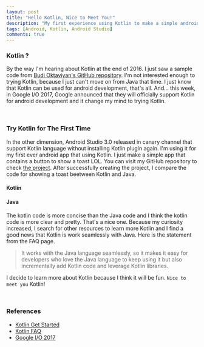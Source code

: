 ```yaml
---
layout: post
title: "Hello Kotlin, Nice to Meet You!"
description: "My first experience using Kotlin to make a simple android app"
tags: [Android, Kotlin, Android Studio]
comments: true
---
```


### Kotlin ?
By the way I'm hearing about Kotlin at the end of 2016. I just saw a sample code from <a href="https://github.com/budioktaviyan/kotlin-android" target="_blank">Budi Oktaviyan's GitHub repository</a>. I'm not interested enough to trying Kotlin, because I just can't move on from Java that time. <!-- more --> I just know that Kotlin can be used for android development, that's all. And... this week, in Google I/O 2017, Google announced that they will officially support Kotlin for android development and it change my mind to trying Kotlin.

<br/>

### Try Kotlin for The First Time
In the other dimension, Android Studio 3.0 released in canary channel that support Kotlin language without installing Kotlin plugin again. I'm using it for my first ever android app that using Kotlin. I just make a simple app that contains a button to show a toast LOL. You can visit my GitHub repository to check <a href="https://github.com/firmannf/try-android-hello-kotlin" target="_blank">the project</a>. After successfully creating the project, I compare the code for showing a toast beetween Kotlin and Java.

#### Kotlin
<script src="https://gist.github.com/firmannf/fe78ed6eb0e75ad8023db78e194283c1.js"></script>

#### Java
<script src="https://gist.github.com/firmannf/4ea3799bdf32499fba249e1438339397.js"></script>

The kotlin code is more concise than the Java code and I think the kotlin code is more clear and pretty. That's a nice one. Because my curiosity increased, I search for other resources to learn more Kotlin and I find a good news that Kotlin is work seamlessly with Java. Here is the statement from the <a hred="https://developer.android.com/kotlin/faq.html" target="_blank">FAQ page</a>.

> It works with the Java language seamlessly, so it makes it easy for developers who love the Java language to keep using it but also incrementally add Kotlin code and leverage Kotlin libraries.

I decide to learn more about Kotlin because I think it will be fun. `Nice to meet you` Kotlin!

<br/>

### References

* <a href="https://developer.android.com/kotlin/get-started.html" target="_blank">Kotlin Get Started</a>
* <a href="https://developer.android.com/kotlin/faq.html" target="_blank">Kotlin FAQ</a>
* <a href="https://www.youtube.com/watch?v=Y2VF8tmLFHw" target="_blank">Google I/O 2017</a>
